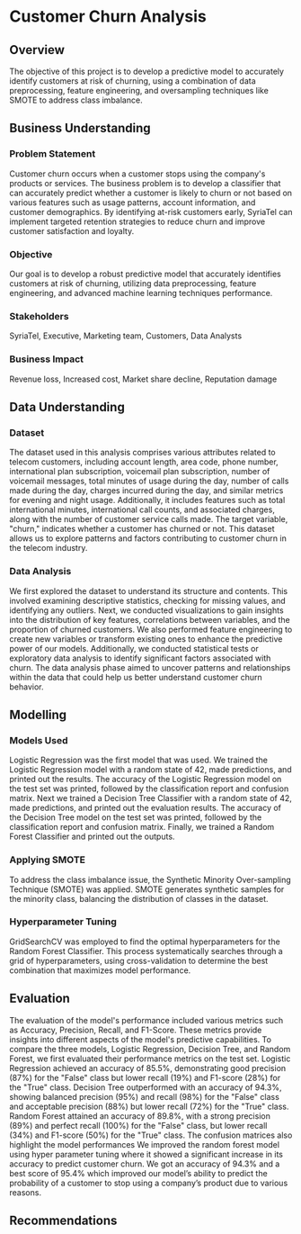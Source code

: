 # Customer Churn Analysis


## Overview
The objective of this project is to develop a predictive model to accurately identify customers at risk of churning, using a combination of data preprocessing, feature engineering, and oversampling techniques like SMOTE to address class imbalance.

## Business Understanding
### Problem Statement
Customer churn occurs when a customer stops using the company's products or services.
The business problem is to develop a classifier that can accurately predict whether a customer is likely to churn or not based on various features such as usage patterns, account information, and customer demographics. 
By identifying at-risk customers early, SyriaTel can implement targeted retention strategies to reduce churn and improve customer satisfaction and loyalty.
### Objective
Our goal is to develop a robust predictive model that accurately identifies customers at risk of churning, utilizing data preprocessing, feature engineering, and advanced machine learning techniques performance.
### Stakeholders
SyriaTel, Executive, Marketing team, Customers, Data Analysts
### Business Impact
Revenue loss, Increased cost, Market share decline, Reputation damage

## Data Understanding
### Dataset
The dataset used in this analysis comprises various attributes related to telecom customers, including account length, area code, phone number, international plan subscription, voicemail plan subscription, number of voicemail messages, total minutes of usage during the day, number of calls made during the day, charges incurred during the day, and similar metrics for evening and night usage. Additionally, it includes features such as total international minutes, international call counts, and associated charges, along with the number of customer service calls made. The target variable, "churn," indicates whether a customer has churned or not. This dataset allows us to explore patterns and factors contributing to customer churn in the telecom industry.
### Data Analysis
We first explored the dataset to understand its structure and contents. This involved examining descriptive statistics, checking for missing values, and identifying any outliers.
Next, we conducted visualizations to gain insights into the distribution of key features, correlations between variables, and the proportion of churned customers. 
We also performed feature engineering to create new variables or transform existing ones to enhance the predictive power of our models. Additionally, we conducted statistical tests or exploratory data analysis to identify significant factors associated with churn. 
The data analysis phase aimed to uncover patterns and relationships within the data that could help us better understand customer churn behavior.

## Modelling
### Models Used
Logistic Regression was the first model that was used. We trained the  Logistic Regression model with a random state of 42, made predictions, and printed out the results. The accuracy of the Logistic Regression model on the test set was printed, followed by the classification report and confusion matrix.
Next we trained a Decision Tree Classifier with a random state of 42, made predictions, and printed out the evaluation results. The accuracy of the Decision Tree model on the test set was printed, followed by the classification report and confusion matrix.
Finally, we trained a Random Forest Classifier and printed out the outputs.
### Applying SMOTE
To address the class imbalance issue, the Synthetic Minority Over-sampling Technique (SMOTE) was applied. 
SMOTE generates synthetic samples for the minority class, balancing the distribution of classes in the dataset.
### Hyperparameter Tuning
GridSearchCV was employed to find the optimal hyperparameters for the Random Forest Classifier. This process systematically searches through a grid of hyperparameters, using cross-validation to determine the best combination that maximizes model performance.

## Evaluation
The evaluation of the model's performance included various metrics such as Accuracy, Precision, Recall, and F1-Score. These metrics provide insights into different aspects of the model's predictive capabilities.
To compare the three models, Logistic Regression, Decision Tree, and Random Forest, we first evaluated their performance metrics on the test set. Logistic Regression achieved an accuracy of 85.5%, demonstrating good precision (87%) for the "False" class but lower recall (19%) and F1-score (28%) for the "True" class.
 Decision Tree outperformed with an accuracy of 94.3%, showing balanced precision (95%) and recall (98%) for the "False" class and acceptable precision (88%) but lower recall (72%) for the "True" class.
 Random Forest attained an accuracy of 89.8%, with a strong precision (89%) and perfect recall (100%) for the "False" class, but lower recall (34%) and F1-score (50%) for the "True" class. 
The confusion matrices also highlight the model performances
We improved the random forest model using hyper parameter tuning where it showed a significant increase in its accuracy to predict customer churn.
We got an accuracy of 94.3% and a best score of 95.4% which improved our model’s ability to predict the probability of a customer to stop using a company’s product due to various reasons.

## Recommendations








